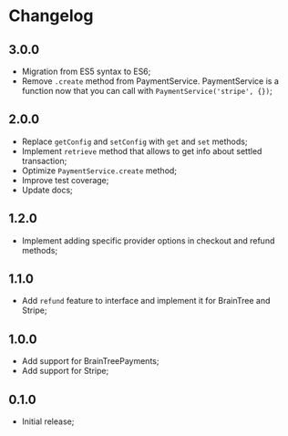 # Changelog

## 3.0.0

- Migration from ES5 syntax to ES6;
- Remove `.create` method from PaymentService. PaymentService is a function now that you can call with `PaymentService('stripe', {})`;

## 2.0.0

- Replace `getConfig` and `setConfig` with `get` and `set` methods;
- Implement `retrieve` method that allows to get info about settled transaction;
- Optimize `PaymentService.create` method;
- Improve test coverage;
- Update docs;

## 1.2.0

- Implement adding specific provider options in checkout and refund methods;

## 1.1.0

- Add `refund` feature to interface and implement it for BrainTree and Stripe;

## 1.0.0

- Add support for BrainTreePayments;
- Add support for Stripe;

## 0.1.0

- Initial release;
